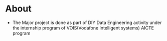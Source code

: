 # About
- The Major project is done as part of DIY Data Engineering activity under the internship program of VOIS(Vodafone Intelligent systems) AICTE program 

